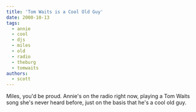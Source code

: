 ```yaml
---
title: 'Tom Waits is a Cool Old Guy'
date: 2000-10-13
tags:
  - annie
  - cool
  - djs
  - miles
  - old
  - radio
  - theburg
  - tomwaits
authors:
  - scott
---
```


Miles, you'd be proud. Annie's on the radio right now, playing a Tom Waits song she's never heard before, just on the basis that he's a cool old guy.
